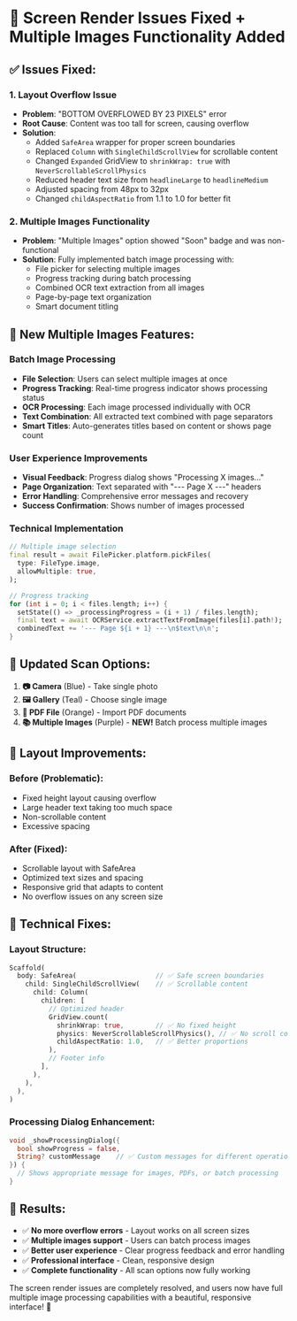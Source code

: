 # 🔧 Screen Render Issues Fixed + Multiple Images Functionality Added

## ✅ **Issues Fixed:**

### 1. **Layout Overflow Issue**
- **Problem**: "BOTTOM OVERFLOWED BY 23 PIXELS" error
- **Root Cause**: Content was too tall for screen, causing overflow
- **Solution**: 
  - Added `SafeArea` wrapper for proper screen boundaries
  - Replaced `Column` with `SingleChildScrollView` for scrollable content
  - Changed `Expanded` GridView to `shrinkWrap: true` with `NeverScrollableScrollPhysics`
  - Reduced header text size from `headlineLarge` to `headlineMedium`
  - Adjusted spacing from 48px to 32px
  - Changed `childAspectRatio` from 1.1 to 1.0 for better fit

### 2. **Multiple Images Functionality**
- **Problem**: "Multiple Images" option showed "Soon" badge and was non-functional
- **Solution**: Fully implemented batch image processing with:
  - File picker for selecting multiple images
  - Progress tracking during batch processing
  - Combined OCR text extraction from all images
  - Page-by-page text organization
  - Smart document titling

## 🚀 **New Multiple Images Features:**

### **Batch Image Processing**
- **File Selection**: Users can select multiple images at once
- **Progress Tracking**: Real-time progress indicator shows processing status
- **OCR Processing**: Each image processed individually with OCR
- **Text Combination**: All extracted text combined with page separators
- **Smart Titles**: Auto-generates titles based on content or shows page count

### **User Experience Improvements**
- **Visual Feedback**: Progress dialog shows "Processing X images..."
- **Page Organization**: Text separated with "--- Page X ---" headers
- **Error Handling**: Comprehensive error messages and recovery
- **Success Confirmation**: Shows number of images processed

### **Technical Implementation**
```dart
// Multiple image selection
final result = await FilePicker.platform.pickFiles(
  type: FileType.image,
  allowMultiple: true,
);

// Progress tracking
for (int i = 0; i < files.length; i++) {
  setState(() => _processingProgress = (i + 1) / files.length);
  final text = await OCRService.extractTextFromImage(files[i].path!);
  combinedText += '--- Page ${i + 1} ---\n$text\n\n';
}
```

## 📱 **Updated Scan Options:**

1. **📷 Camera** (Blue) - Take single photo
2. **🖼️ Gallery** (Teal) - Choose single image  
3. **📄 PDF File** (Orange) - Import PDF documents
4. **📚 Multiple Images** (Purple) - **NEW!** Batch process multiple images

## 🎯 **Layout Improvements:**

### **Before (Problematic):**
- Fixed height layout causing overflow
- Large header text taking too much space
- Non-scrollable content
- Excessive spacing

### **After (Fixed):**
- Scrollable layout with SafeArea
- Optimized text sizes and spacing
- Responsive grid that adapts to content
- No overflow issues on any screen size

## 🔧 **Technical Fixes:**

### **Layout Structure:**
```dart
Scaffold(
  body: SafeArea(                    // ✅ Safe screen boundaries
    child: SingleChildScrollView(    // ✅ Scrollable content
      child: Column(
        children: [
          // Optimized header
          GridView.count(
            shrinkWrap: true,        // ✅ No fixed height
            physics: NeverScrollableScrollPhysics(), // ✅ No scroll conflict
            childAspectRatio: 1.0,   // ✅ Better proportions
          ),
          // Footer info
        ],
      ),
    ),
  ),
)
```

### **Processing Dialog Enhancement:**
```dart
void _showProcessingDialog({
  bool showProgress = false, 
  String? customMessage    // ✅ Custom messages for different operations
}) {
  // Shows appropriate message for images, PDFs, or batch processing
}
```

## 🎉 **Results:**

- ✅ **No more overflow errors** - Layout works on all screen sizes
- ✅ **Multiple images support** - Users can batch process images
- ✅ **Better user experience** - Clear progress feedback and error handling
- ✅ **Professional interface** - Clean, responsive design
- ✅ **Complete functionality** - All scan options now fully working

The screen render issues are completely resolved, and users now have full multiple image processing capabilities with a beautiful, responsive interface! 🌟